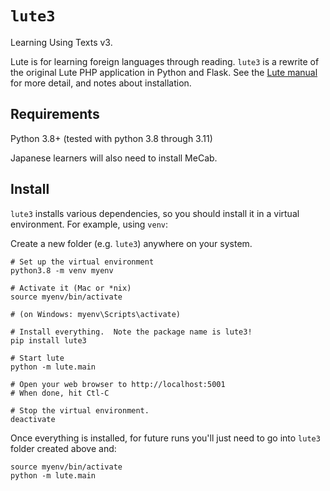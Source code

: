 # `lute3`

Learning Using Texts v3.

Lute is for learning foreign languages through reading.  `lute3` is a rewrite of the original Lute PHP application in Python and Flask.  See the [Lute manual](https://luteorg.github.io/lute-manual/) for more detail, and notes about installation.


## Requirements

Python 3.8+ (tested with python 3.8 through 3.11)

Japanese learners will also need to install MeCab.

## Install

`lute3` installs various dependencies, so you should install it in a virtual environment.  For example, using `venv`:

Create a new folder (e.g. `lute3`) anywhere on your system.

```
# Set up the virtual environment
python3.8 -m venv myenv

# Activate it (Mac or *nix)
source myenv/bin/activate

# (on Windows: myenv\Scripts\activate)

# Install everything.  Note the package name is lute3!
pip install lute3

# Start lute
python -m lute.main

# Open your web browser to http://localhost:5001
# When done, hit Ctl-C

# Stop the virtual environment.
deactivate
```

Once everything is installed, for future runs you'll just need to go into `lute3` folder created above and:

```
source myenv/bin/activate
python -m lute.main
```